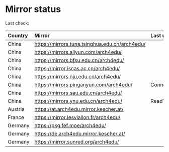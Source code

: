 <script src="./time.js"></script>
# Mirror status
Last check: <script type="text/javascript">localize(1679229333.7723622);</script>

|Country|Mirror|Last update|
|:------|:-----|:----------|
|China|https://mirrors.tuna.tsinghua.edu.cn/arch4edu/|<script type="text/javascript">localize(1679211230);</script>|
|China|https://mirrors.aliyun.com/arch4edu/|<script type="text/javascript">localize(1679164505);</script>|
|China|https://mirrors.bfsu.edu.cn/arch4edu/|<script type="text/javascript">localize(1679211230);</script>|
|China|https://mirror.iscas.ac.cn/arch4edu/|<script type="text/javascript">localize(1679211230);</script>|
|China|https://mirrors.nju.edu.cn/arch4edu/|<script type="text/javascript">localize(1679211230);</script>|
|China|https://mirrors.pinganyun.com/arch4edu/|ConnectionError|
|China|https://mirrors.sau.edu.cn/arch4edu/|<script type="text/javascript">localize(1673850842);</script>|
|China|https://mirrors.ynu.edu.cn/arch4edu/|ReadTimeout|
|Austria|https://at.arch4edu.mirror.kescher.at/|<script type="text/javascript">localize(1679211230);</script>|
|France|https://mirror.lesviallon.fr/arch4edu/|<script type="text/javascript">localize(1679164505);</script>|
|Germany|https://pkg.fef.moe/arch4edu/|<script type="text/javascript">localize(1679211230);</script>|
|Germany|https://de.arch4edu.mirror.kescher.at/|<script type="text/javascript">localize(1679211230);</script>|
|Germany|https://mirror.sunred.org/arch4edu/|<script type="text/javascript">localize(1679211230);</script>|

<script src="./tablefilter/tablefilter.js"></script>
<script src="./table.js"></script>